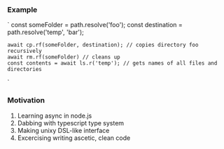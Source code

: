 ### Example
`
    const someFolder = path.resolve('foo');
    const destination = path.resolve('temp', 'bar');

    await cp.rf(someFolder, destination); // copies directory foo recursively
    await rm.rf(someFolder) // cleans up
    const contents = await ls.r('temp'); // gets names of all files and directories
`

### Motivation

1. Learning async in node.js
2. Dabbing with typescript type system
3. Making unixy DSL-like interface
4. Excercising writing ascetic, clean code